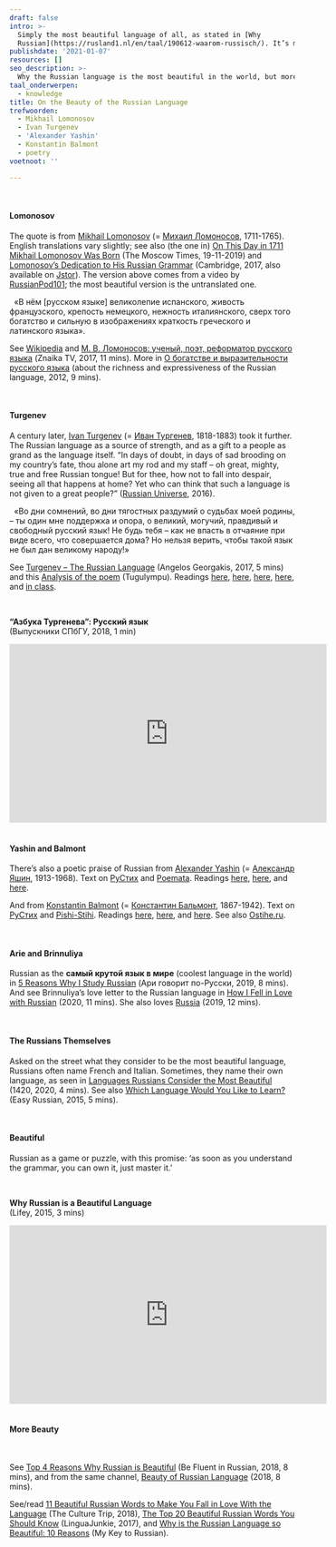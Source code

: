 ```yaml
---
draft: false
intro: >-
  Simply the most beautiful language of all, as stated in [Why
  Russian](https://rusland1.nl/en/taal/190612-waarom-russisch/). It’s more elegantly and finely formulated, better reflecting the beauty of the Russian language. “Russian has the grandeur of Spanish, the vivacity of French, the strength of German, the gentleness of Italian, and in addition to that, the wealth and brevity of Latin and Greek.”
publishdate: '2021-01-07'
resources: []
seo_description: >-
  Why the Russian language is the most beautiful in the world, but more elegantly and finely formulated.
taal_onderwerpen:
  - knowledge
title: On the Beauty of the Russian Language
trefwoorden:
  - Mikhail Lomonosov
  - Ivan Turgenev
  - 'Alexander Yashin'
  - Konstantin Balmont
  - poetry
voetnoot: ''

---
```


<br/>

#### Lomonosov

The quote is from [Mikhail Lomonosov](https://nl.wikipedia.org/wiki/Michail_Lomonosov) (= [Михаил Ломоносов](https://ru.wikipedia.org/wiki/%D0%9B%D0%BE%D0%BC%D0%BE%D0%BD%D0%BE%D1%81%D0%BE%D0%B2,_%D0%9C%D0%B8%D1%85%D0%B0%D0%B8%D0%BB_%D0%92%D0%B0%D1%81%D0%B8%D0%BB%D1%8C%D0%B5%D0%B2%D0%B8%D1%87), 1711-1765). English translations vary slightly; see also (the one in) [On This Day in 1711 Mikhail Lomonosov Was Born](https://www.themoscowtimes.com/2019/11/19/on-this-day-in-1711-mikhail-lomonosov-was-born-a68224) (The Moscow Times, 19-11-2019) and [Lomonosov’s Dedication to His Russian Grammar](https://www.cambridge.org/core/journals/slavic-review/article/abs/lomonosovs-dedication-to-his-russian-grammar/FC369D18C11D6623D351F44D110B2DB3) (Cambridge, 2017, also available on [Jstor](https://www.jstor.org/stable/2492939?seq=1)). The version above comes from a video by [RussianPod101](https://youtu.be/5EoGhEnH87w?t=210); the most beautiful version is the untranslated one.

&nbsp;&nbsp;«В нём [русском языке] великолепие испанского, живость французского, крепость немецкого, нежность италиянского, сверх того богатство и сильную в изображениях краткость греческого и латинского языка».

See [Wikipedia](https://ru.wikipedia.org/wiki/%D0%A0%D0%BE%D1%81%D1%81%D0%B8%D0%B9%D1%81%D0%BA%D0%B0%D1%8F_%D0%B3%D1%80%D0%B0%D0%BC%D0%BC%D0%B0%D1%82%D0%B8%D0%BA%D0%B0) and [М. В. Ломоносов: ученый, поэт, реформатор русского языка](https://youtu.be/23w82KWbjl0) (Znaika TV, 2017, 11 mins). More in [О богатстве и выразительности русского языка](https://youtu.be/6hbkTMf9N-s) (about the richness and expressiveness of the Russian language, 2012, 9 mins).

<br/>

#### Turgenev

A century later, [Ivan Turgenev](https://nl.wikipedia.org/wiki/Ivan_Toergenjev) (= [Иван Тургенев](https://ru.wikipedia.org/wiki/%D0%A2%D1%83%D1%80%D0%B3%D0%B5%D0%BD%D0%B5%D0%B2,_%D0%98%D0%B2%D0%B0%D0%BD_%D0%A1%D0%B5%D1%80%D0%B3%D0%B5%D0%B5%D0%B2%D0%B8%D1%87), 1818-1883) took it further. The Russian language as a source of strength, and as a gift to a people as grand as the language itself. “In days of doubt, in days of sad brooding on my country’s fate, thou alone art my rod and my staff – oh great, mighty, true and free Russian tongue! But for thee, how not to fall into despair, seeing all that happens at home? Yet who can think that such a language is not given to a great people?” ([Russian Universe](https://russianuniverse.org/2016/06/20/the-russian-language/), 2016).

&nbsp;&nbsp;«Во дни сомнений, во дни тягостных раздуми­й о судьбах моей родины, – ты один мне поддержка и опора, о великий, могучий, правдивый и свободный русский язык! Не будь тебя – как не впасть в отчаяние при виде в­сего, что совершается дома? Но нельзя верить, чтобы такой язык не был дан великому народу!»

See [Turgenev – The Russian Language](https://youtu.be/1xCECrvaiRA) (Angelos Georgakis, 2017, 5 mins) and this [Analysis of the poem](https://tugulympu.ru/en/russkii-yazyk-chitat-prozu-my-sohranim-tebya-russkaya-rech-analiz-stihotvoreniya-v/) (Tugulympu). Readings [here](https://youtu.be/HxHlFuONv3o), [here](https://youtu.be/jOZqU-hdnT8), [here](https://youtu.be/kC7dzQLIjZs), [here](https://youtu.be/ko3Ue3JKcjE), and [in class](https://youtu.be/GoDyod4j3ZQ).

<br/>

**“Азбука Тургенева”: Русский язык** <br/>(Выпускники СПбГУ, 2018, 1 min)

<iframe width="560" height="315" src="https://www.youtube.com/embed/ZGgEYocYu40" frameborder="0" allow="accelerometer; autoplay; clipboard-write; encrypted-media; gyroscope; picture-in-picture" allowfullscreen></iframe>

<br/>

<br/>

#### Yashin and Balmont

There’s also a poetic praise of Russian from [Alexander Yashin](https://en.wikipedia.org/wiki/Alexander_Yashin) (= [Александр Яшин](https://ru.wikipedia.org/wiki/%D0%AF%D1%88%D0%B8%D0%BD,_%D0%90%D0%BB%D0%B5%D0%BA%D1%81%D0%B0%D0%BD%D0%B4%D1%80_%D0%AF%D0%BA%D0%BE%D0%B2%D0%BB%D0%B5%D0%B2%D0%B8%D1%87), 1913-1968). Text on [РуСтих](https://rustih.ru/aleksandr-yashin-russkij-yazyk/) and [Poemata](https://poemata.ru/poets/yashin-aleksandr/russkiy-yazyk/). Readings [here](https://youtu.be/X4bdcGJmrDQ), [here](https://youtu.be/8GrR10LPOHY), and [here](https://youtu.be/DJKBFP_Vb8g).

And from [Konstantin Balmont](https://nl.wikipedia.org/wiki/Konstantin_Balmont) (= [Константин Бальмонт](https://ru.wikipedia.org/wiki/%D0%91%D0%B0%D0%BB%D1%8C%D0%BC%D0%BE%D0%BD%D1%82,_%D0%9A%D0%BE%D0%BD%D1%81%D1%82%D0%B0%D0%BD%D1%82%D0%B8%D0%BD_%D0%94%D0%BC%D0%B8%D1%82%D1%80%D0%B8%D0%B5%D0%B2%D0%B8%D1%87), 1867-1942). Text on [РуСтих](https://rustih.ru/konstantin-balmont-russkij-yazyk/) and [Pishi-Stihi](https://pishi-stihi.ru/russkij-yazyk-balmont.html). Readings [here](https://youtu.be/lQpe02aAKIk), [here](https://youtu.be/XlPifQMd_tI), and [here](https://youtu.be/AkGt2NJLQ5c). See also [Ostihe.ru](https://ostihe.ru/analiz-stihotvoreniya/balmonta/rossiya).

<br/>

#### Arie and Brinnuliya

Russian as the **самый крутой язык в мире** (coolest language in the world) in [5 Reasons Why I Study Russian](https://youtu.be/y_NOlOb37c4?t=360) (Ари говорит по-Русски, 2019, 8 mins). And see Brinnuliya’s love letter to the Russian language in [How I Fell in Love with Russian](https://youtu.be/7VHbt3JQjKA) (2020, 11 mins). She also loves [Russia](https://youtu.be/RNI9BQ5sg0U) (2019, 12 mins).

<br/>

#### The Russians Themselves

Asked on the street what they consider to be the most beautiful language, Russians often name French and Italian. Sometimes, they name their own language, as seen in [Languages Russians Consider the Most Beautiful](https://youtu.be/SR0XMWHitB4) (1420, 2020, 4 mins). See also [Which Language Would You Like to Learn?](https://youtu.be/aU4rjIl5160) (Easy Russian, 2015, 5 mins).

<br/>

#### Beautiful

Russian as a game or puzzle, with this promise: ‘as soon as you understand the grammar, you can own it, just master it.’

<br/>

**Why Russian is a Beautiful Language**<br/>(Lifey, 2015, 3 mins)

<iframe width="560" height="315" src="https://www.youtube.com/embed/BZZJlIb_LmA" frameborder="0" allow="accelerometer; autoplay; clipboard-write; encrypted-media; gyroscope; picture-in-picture" allowfullscreen></iframe>

<br/>

<br/>

#### More Beauty

<br/>

See [Top 4 Reasons Why Russian is Beautiful](https://youtu.be/FxDLBxWM8ns) (Be Fluent in Russian, 2018, 8 mins), and from the same channel, [Beauty of Russian Language](https://youtu.be/vyojZtS51KM) (2018, 8 mins).

See/read [11 Beautiful Russian Words to Make You Fall in Love With the Language](https://theculturetrip.com/europe/russia/articles/20-beautiful-words-that-will-make-you-fall-in-love-with-the-russian-language/) (The Culture Trip, 2018), [The Top 20 Beautiful Russian Words You Should Know](https://www.linguajunkie.com/russian/beautiful-russian-words-19) (LinguaJunkie, 2017), and [Why is the Russian Language so Beautiful: 10 Reasons](https://mykeytorussian.com/why-is-russian-beautiful/) (My Key to Russian).
